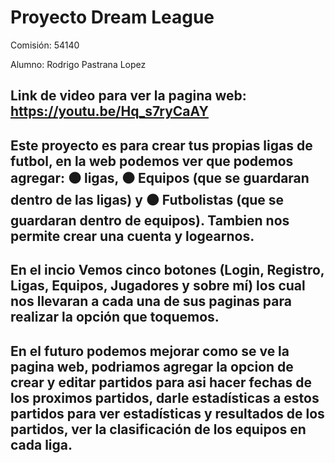 # Proyecto Dream League

Comisión: 54140

Alumno: Rodrigo Pastrana Lopez

## Link de video para ver la pagina web: https://youtu.be/Hq_s7ryCaAY

## Este proyecto es para crear tus propias ligas de futbol, en la web podemos ver que podemos agregar: ⚫ ligas, ⚫ Equipos (que se guardaran dentro de las ligas) y ⚫ Futbolistas (que se guardaran dentro de equipos). Tambien nos permite crear una cuenta y logearnos.

## En el incio Vemos cinco botones (Login, Registro, Ligas, Equipos, Jugadores y sobre mí) los cual nos llevaran a cada una de sus paginas para realizar la opción que toquemos.

## En el futuro podemos mejorar como se ve la pagina web, podriamos agregar la opcion de crear y editar partidos para asi hacer fechas de los proximos partidos, darle estadísticas a estos partidos para ver estadísticas y resultados de los partidos, ver la clasificación de los equipos en cada liga.